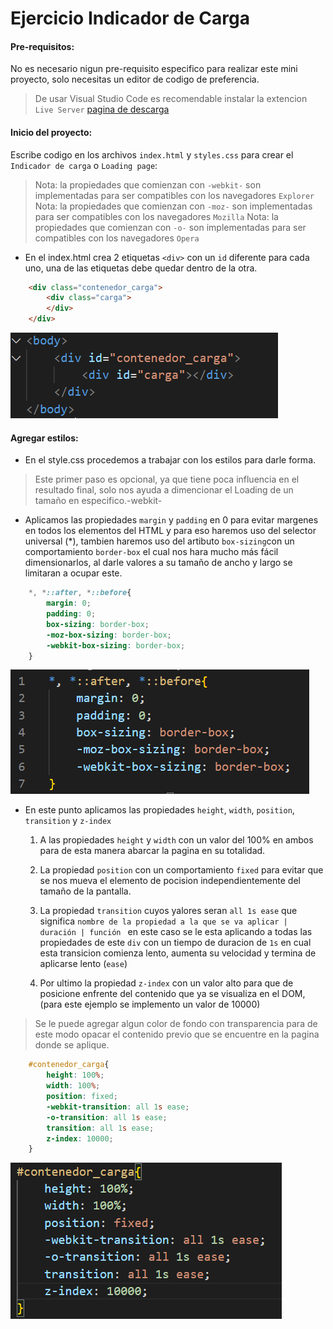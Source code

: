 # Ejercicio Indicador de Carga

#### Pre-requisitos:
No es necesario nigun pre-requisito especifico para realizar este mini proyecto, solo necesitas un editor de codigo de preferencia.

> De usar Visual Studio Code es recomendable instalar la extencion `Live Server` [pagina de descarga](https://marketplace.visualstudio.com/items?itemName=ritwickdey.LiveServer)


#### Inicio del proyecto:
Escribe codigo en los archivos `index.html` y `styles.css` para crear el `Indicador de carga` o `Loading page`:

> Nota: la propiedades que comienzan con `-webkit-` son implementadas para ser compatibles con los navegadores `Explorer`
> Nota: la propiedades que comienzan con `-moz-` son implementadas para ser compatibles con los navegadores `Mozilla`
> Nota: la propiedades que comienzan con `-o-` son implementadas para ser compatibles con los navegadores `Opera`


- En el index.html crea 2 etiquetas `<div>` con un `id` diferente para cada uno, una de las etiquetas debe quedar dentro de la otra.

```html
    <div class="contenedor_carga">
        <div class="carga">
        </div>
    </div>
```
![img](./img/01-html.png)

#### Agregar estilos:
- En el style.css procedemos a trabajar con los estilos para darle forma.

> Este primer paso es opcional, ya que tiene poca influencia en el resultado final, solo nos ayuda a dimencionar el Loading de un tamaño en especifico.-webkit-

* Aplicamos las propiedades `margin` y `padding` en 0 para evitar margenes en todos los elementos del HTML y para eso haremos uso del selector universal (*), tambien haremos uso del artibuto `box-sizing`con un comportamiento `border-box` el cual nos hara mucho más fácil dimensionarlos, al darle valores a su tamaño de ancho y largo se limitaran a ocupar este.

```css
    *, *::after, *::before{
        margin: 0;
        padding: 0;
        box-sizing: border-box;
        -moz-box-sizing: border-box;
        -webkit-box-sizing: border-box;
    }
```
![img](./img/02-css-step-1.png)

* En este punto aplicamos las propiedades `height`, `width`, `position`, `transition` y `z-index`

    1. A las propiedades `height` y `width` con un valor del 100% en ambos para de esta manera abarcar la pagina en su totalidad.

    2. La propiedad `position` con un comportamiento `fixed` para evitar que se nos mueva el elemento de pocision independientemente del tamaño de la pantalla.

    3. La propiedad `transition` cuyos yalores seran `all 1s ease` que significa `nombre de la propiedad a la que se va aplicar | duración | función ` en este caso se le esta aplicando a todas las propiedades de este `div` con un tiempo de duracion de `1s` en cual esta transicion comienza lento, aumenta su velocidad y termina de aplicarse lento (`ease`)
    
    4. Por ultimo la propiedad `z-index` con un valor alto para que de posicione enfrente del contenido que ya se visualiza en el DOM,(para este ejemplo se implemento un valor de 10000)

> Se le puede agregar algun color de fondo con transparencia para de este modo opacar el contenido previo que se encuentre en la pagina donde se aplique.

```css
    #contenedor_carga{
        height: 100%;
        width: 100%;
        position: fixed;
        -webkit-transition: all 1s ease;
        -o-transition: all 1s ease;
        transition: all 1s ease;
        z-index: 10000;
    }
```
![img](./img/03-css-step-2.png)


